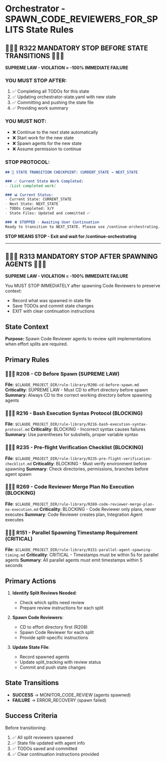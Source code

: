 # Orchestrator - SPAWN_CODE_REVIEWERS_FOR_SPLITS State Rules

## 🛑🛑🛑 R322 MANDATORY STOP BEFORE STATE TRANSITIONS 🛑🛑🛑

**SUPREME LAW - VIOLATION = -100% IMMEDIATE FAILURE**

### YOU MUST STOP AFTER:
1. ✅ Completing all TODOs for this state
2. ✅ Updating orchestrator-state.yaml with new state
3. ✅ Committing and pushing the state file  
4. ✅ Providing work summary

### YOU MUST NOT:
- ❌ Continue to the next state automatically
- ❌ Start work for the new state
- ❌ Spawn agents for the new state
- ❌ Assume permission to continue

### STOP PROTOCOL:
```markdown
## 🛑 STATE TRANSITION CHECKPOINT: CURRENT_STATE → NEXT_STATE

### ✅ Current State Work Completed:
- [List completed work]

### 📊 Current Status:
- Current State: CURRENT_STATE
- Next State: NEXT_STATE
- TODOs Completed: X/Y
- State Files: Updated and committed ✅

### ⏸️ STOPPED - Awaiting User Continuation
Ready to transition to NEXT_STATE. Please use /continue-orchestrating.
```

**STOP MEANS STOP - Exit and wait for /continue-orchestrating**

---

## 🛑🛑🛑 R313 MANDATORY STOP AFTER SPAWNING AGENTS 🛑🛑🛑

**SUPREME LAW - VIOLATION = -100% IMMEDIATE FAILURE**

You MUST STOP IMMEDIATELY after spawning Code Reviewers to preserve context:
- Record what was spawned in state file
- Save TODOs and commit state changes
- EXIT with clear continuation instructions

## State Context

**Purpose:**
Spawn Code Reviewer agents to review split implementations when effort splits are required.

## Primary Rules

### 🚨🚨🚨 R208 - CD Before Spawn (SUPREME LAW)
**File**: `$CLAUDE_PROJECT_DIR/rule-library/R208-cd-before-spawn.md`
**Criticality**: SUPREME LAW - Must CD to effort directory before spawn
**Summary**: Always CD to the correct working directory before spawning agents

### 🚨🚨🚨 R216 - Bash Execution Syntax Protocol (BLOCKING)
**File**: `$CLAUDE_PROJECT_DIR/rule-library/R216-bash-execution-syntax-protocol.md`
**Criticality**: BLOCKING - Incorrect syntax causes failures
**Summary**: Use parentheses for subshells, proper variable syntax

### 🚨🚨🚨 R235 - Pre-flight Verification Checklist (BLOCKING)
**File**: `$CLAUDE_PROJECT_DIR/rule-library/R235-pre-flight-verification-checklist.md`
**Criticality**: BLOCKING - Must verify environment before spawning
**Summary**: Check directories, permissions, branches before agent spawn

### 🚨🚨🚨 R269 - Code Reviewer Merge Plan No Execution (BLOCKING)
**File**: `$CLAUDE_PROJECT_DIR/rule-library/R269-code-reviewer-merge-plan-no-execution.md`
**Criticality**: BLOCKING - Code Reviewer only plans, never executes
**Summary**: Code Reviewer creates plan, Integration Agent executes

### 🚨🚨🚨 R151 - Parallel Spawning Timestamp Requirement (CRITICAL)
**File**: `$CLAUDE_PROJECT_DIR/rule-library/R151-parallel-agent-spawning-timing.md`
**Criticality**: CRITICAL - Timestamps must be within 5s for parallel agents
**Summary**: All parallel agents must emit timestamps within 5 seconds

## Primary Actions

1. **Identify Split Reviews Needed**:
   - Check which splits need review
   - Prepare review instructions for each split
   
2. **Spawn Code Reviewers**:
   - CD to effort directory first (R208)
   - Spawn Code Reviewer for each split
   - Provide split-specific instructions
   
3. **Update State File**:
   - Record spawned agents
   - Update split_tracking with review status
   - Commit and push state changes

## State Transitions

- **SUCCESS** → MONITOR_CODE_REVIEW (agents spawned)
- **FAILURE** → ERROR_RECOVERY (spawn failed)

## Success Criteria

Before transitioning:
1. ✅ All split reviewers spawned
2. ✅ State file updated with agent info
3. ✅ TODOs saved and committed
4. ✅ Clear continuation instructions provided